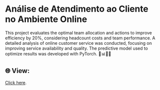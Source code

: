 # Análise de Atendimento ao Cliente no Ambiente Online
 
This project evaluates the optimal team allocation and actions to improve efficiency by 20%, considering headcount costs and team performance. A detailed analysis of online customer service was conducted, focusing on improving service availability and quality. The predictive model used to optimize results was developed with PyTorch. 🚀📊👥🤖

## 🌐 View:
[Click here](https://customerserviceanalysisonlineenv.streamlit.app/).
